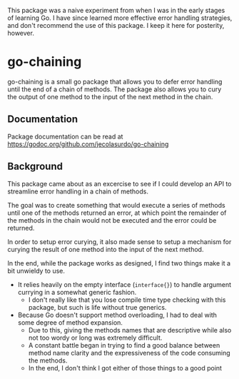 This package was a naive experiment from when I was in the early stages of learning Go.
I have since learned more effective error handling strategies, and don't recommend the use of this package. I keep it here for posterity, however.

# go-chaining

go-chaining is a small go package that allows you to defer error handling until the end of a chain of methods.
The package also allows you to cury the output of one method to the input of the next method in the chain.

## Documentation

Package documentation can be read at https://godoc.org/github.com/jecolasurdo/go-chaining

## Background

This package came about as an excercise to see if I could develop an API to streamline error handling in a chain of methods.

The goal was to create something that would execute a series of methods until one of the methods returned an error, at which point the remainder of the methods in the chain would not be executed and the error could be returned.

In order to setup error curying, it also made sense to setup a mechanism for curying the result of one method into the input of the next method.

In the end, while the package works as designed, I find two things make it a bit unwieldy to use.
 - It relies heavily on the empty interface (`interface{}`) to handle argument currying in a somewhat generic fashion.
   - I don't really like that you lose compile time type checking with this package, but such is life without true generics.
 - Because Go doesn't support method overloading, I had to deal with some degree of method expansion.
   - Due to this, giving the methods names that are descriptive while also not too wordy or long was extremely difficult.
   - A constant battle began in trying to find a good balance between method name clarity and the expressiveness of the code consuming the methods.
   - In the end, I don't think I got either of those things to a good point
